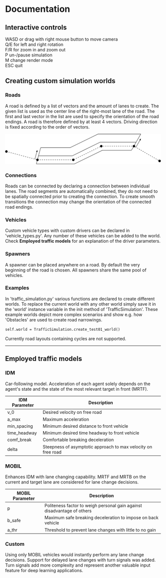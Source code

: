 # Documentation

## Interactive controls

WASD or drag with right mouse button to move camera  
Q/E for left and right rotation  
F/R for zoom in and zoom out  
P un-/pause simulation  
M change render mode  
ESC quit

## Creating custom simulation worlds

### Roads

A road is defined by a list of vectors and the amount of lanes to create. The given list is used
as the center line of the right-most lane of the road. The first and last vector in the list are
used to specify the orientation of the road endings. A road is therefore defined by at least 4 vectors.
Driving direction is fixed according to the order of vectors.

<p align="center"><img src="./images/road_setup.svg"></p>

### Connections

Roads can be connected by declaring a connection between individual lanes. The road segments
are automatically combined, they do not need to be spatially connected prior to creating the connection.
To create smooth transitions the connection may change the orientation of the connected road endings.

### Vehicles

Custom vehicle types with custom drivers can be declared in 'vehicle_types.py'. Any number
of these vehicles can be added to the world. Check **Employed traffic models** for an explanation of the
driver parameters.

### Spawners

A spawner can be placed anywhere on a road. By default the very beginning of the road is chosen.
All spawners share the same pool of vehicles.

### Examples

In 'traffic_simulation.py' various functions are declared to create different worlds.
To replace the current world with any other world simply save it in the 'world' instance variable
in the init method of 'TrafficSimulation'. These example worlds depict more complex scenarios
and show e.g. how 'Obstacles' are used to create road narrowings.
```
self.world = TrafficSimulation.create_test01_world()
```
Currently road layouts containing cycles are not supported.

___

## Employed traffic models

### IDM

Car-following model. Acceleration of each agent solely depends on the agent's state and the
state of the most relevant target in front (MRTF).

|  IDM Parameter  | Description                                                             |
|-----------------|-------------------------------------------------------------------------|
|   v_0           | Desired velocity on free road                                           |
|   a_max         | Maximum acceleration                                                    |
|   min_spacing   | Minimum desired distance to front vehicle                               |
|   time_headway  | Minimum desired time headway to front vehicle                           |
|   comf_break    | Comfortable breaking deceleration                                       |
|   delta         | Steepness of asymptotic approach to max velocity on free road           |

### MOBIL

Enhances IDM with lane changing capability. MRTF and MRTB on the current and target lane are 
considered for lane change decisions.

| MOBIL Parameter | Description                                                             |
|-----------------|-------------------------------------------------------------------------|
|   p             | Politeness factor to weigh personal gain against disadvantage of others |
|   b_safe        | Maximum safe breaking deceleration to impose on back vehicle            |
|   a_thr         | Threshold to prevent lane changes with little to no gain                |

### Custom

Using only MOBIL vehicles would instantly perform any lane change decisions.
Support for delayed lane changes with turn signals was added.
Turn signals add more complexity and represent another valuable input feature for deep learning applications.
